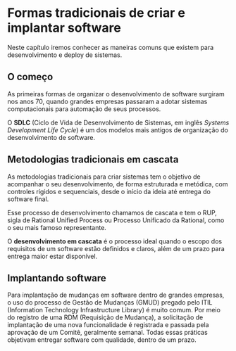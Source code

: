 # Formas tradicionais de criar e implantar software
Neste capítulo iremos conhecer as maneiras comuns que existem para desenvolvimento e deploy de sistemas.

## O começo
As primeiras formas de organizar o desenvolvimento de software surgiram nos anos 70, quando grandes empresas passaram a adotar sistemas computacionais para automação de seus processos. 

O **SDLC** (Ciclo de Vida de Desenvolvimento de Sistemas, em inglês _Systems Development Life Cycle_) é um dos modelos mais antigos de organização do desenvolvimento de software.

## Metodologias tradicionais em cascata
As metodologias tradicionais para criar sistemas tem o objetivo de acompanhar o seu desenvolvimento, de forma estruturada e metódica, com controles rígidos e sequenciais, desde o início da ideia até entrega do software final.

Esse processo de desenvolvimento chamamos de cascata e tem o RUP, sigla de Rational Unified Process ou Processo Unificado da Rational, como o seu mais famoso representante.

O **desenvolvimento em cascata** é o processo ideal quando o escopo dos requisitos de um software estão definidos e claros, além de um prazo para entrega maior estar disponível.

## Implantando software
Para implantação de mudanças em software dentro de grandes empresas, o uso do processo de Gestão de Mudanças (GMUD) pregado pelo ITIL (Information Technology Infrastructure Library) é muito comum. Por meio do registro de uma RDM (Requisição de Mudança), a solicitação de implantação de uma nova funcionalidade é registrada e passada pela aprovação de um Comitê, geralmente semanal. Todas essas práticas objetivam entregar software com qualidade, dentro de um prazo.